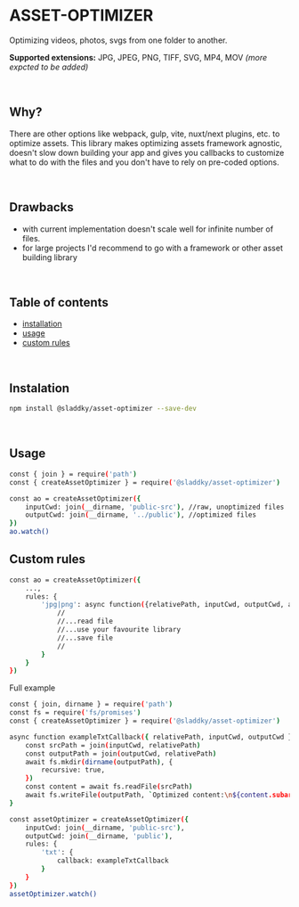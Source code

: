 # ASSET-OPTIMIZER

Optimizing videos, photos, svgs from one folder to another.

**Supported extensions:** JPG, JPEG, PNG, TIFF, SVG, MP4, MOV *(more expcted to be added)*

<br>

## Why?
There are other options like webpack, gulp, vite, nuxt/next plugins, etc. to optimize assets. This library makes optimizing assets framework agnostic, doesn't slow down building your app and gives you callbacks to customize what to do with the files and you don't have to rely on pre-coded options.

<br>

## Drawbacks
- with current implementation doesn't scale well for infinite number of files.
- for large projects I'd recommend to go with a framework or other asset building library

<br>

## Table of contents
* [installation](#installation)
* [usage](#usage)
* [custom rules](#custom-rules)


<br>


<a name="installation"></a>
## Instalation
```sh
npm install @sladdky/asset-optimizer --save-dev
```

<br>

<a name="usage"></a>
## Usage
```sh
const { join } = require('path')
const { createAssetOptimizer } = require('@sladdky/asset-optimizer')

const ao = createAssetOptimizer({
    inputCwd: join(__dirname, 'public-src'), //raw, unoptimized files
    outputCwd: join(__dirname, '../public'), //optimized files
})
ao.watch()
```

## Custom rules
```sh
const ao = createAssetOptimizer({
    ...,
    rules: {
        'jpg|png': async function({relativePath, inputCwd, outputCwd, additionalData}: AssetOptimizerRuleArgument) {
            //
            //...read file
            //...use your favourite library
            //...save file
            //
        }
    }
})
```
Full example
```sh
const { join, dirname } = require('path')
const fs = require('fs/promises')
const { createAssetOptimizer } = require('@sladdky/asset-optimizer')

async function exampleTxtCallback({ relativePath, inputCwd, outputCwd }) {
    const srcPath = join(inputCwd, relativePath)
    const outputPath = join(outputCwd, relativePath)
    await fs.mkdir(dirname(outputPath), {
        recursive: true,
    })
    const content = await fs.readFile(srcPath)
    await fs.writeFile(outputPath, `Optimized content:\n${content.subarray(0,10)}`)
}

const assetOptimizer = createAssetOptimizer({
    inputCwd: join(__dirname, 'public-src'),
    outputCwd: join(__dirname, 'public'),
    rules: {
        'txt': {
            callback: exampleTxtCallback
        }
    }
})
assetOptimizer.watch()
```
